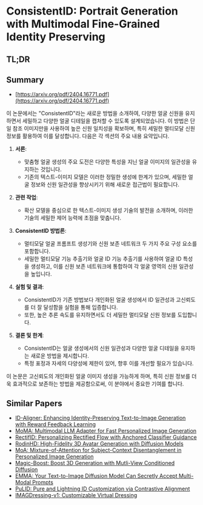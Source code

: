 # ConsistentID: Portrait Generation with Multimodal Fine-Grained Identity Preserving
## TL;DR
## Summary
- [https://arxiv.org/pdf/2404.16771.pdf](https://arxiv.org/pdf/2404.16771.pdf)

이 논문에서는 "ConsistentID"라는 새로운 방법을 소개하여, 다양한 얼굴 신원을 유지하면서 세밀하고 다양한 얼굴 디테일을 캡처할 수 있도록 설계되었습니다. 이 방법은 단일 참조 이미지만을 사용하여 높은 신원 일치성을 확보하며, 특히 세밀한 멀티모달 신원 정보를 활용하여 이를 달성합니다. 다음은 각 섹션의 주요 내용 요약입니다.

1. **서론**:
   - 맞춤형 얼굴 생성의 주요 도전은 다양한 특성을 지닌 얼굴 이미지의 일관성을 유지하는 것입니다.
   - 기존의 텍스트-이미지 모델은 이러한 정밀한 생성에 한계가 있으며, 세밀한 얼굴 정보와 신원 일관성을 향상시키기 위해 새로운 접근법이 필요합니다.

2. **관련 작업**:
   - 확산 모델을 중심으로 한 텍스트-이미지 생성 기술의 발전을 소개하며, 이러한 기술의 세밀한 제어 능력에 초점을 맞춥니다.

3. **ConsistentID 방법론**:
   - 멀티모달 얼굴 프롬프트 생성기와 신원 보존 네트워크 두 가지 주요 구성 요소를 포함합니다.
   - 세밀한 멀티모달 기능 추출기와 얼굴 ID 기능 추출기를 사용하여 얼굴 ID 특성을 생성하고, 이를 신원 보존 네트워크에 통합하여 각 얼굴 영역의 신원 일관성을 높입니다.

4. **실험 및 결과**:
   - ConsistentID가 기존 방법보다 개인화된 얼굴 생성에서 ID 일관성과 고신뢰도를 더 잘 달성함을 실험을 통해 입증합니다.
   - 또한, 높은 추론 속도를 유지하면서도 더 세밀한 멀티모달 신원 정보를 도입합니다.

5. **결론 및 한계**:
   - ConsistentID는 얼굴 생성에서의 신원 일관성과 다양한 얼굴 디테일을 유지하는 새로운 방법을 제시합니다.
   - 특정 표정과 자세의 다양성에 제한이 있어, 향후 이를 개선할 필요가 있습니다.

이 논문은 고신뢰도의 개인화된 얼굴 이미지 생성을 가능하게 하며, 특히 신원 정보를 더욱 효과적으로 보존하는 방법을 제공함으로써, 이 분야에서 중요한 기여를 합니다.

## Similar Papers
- [ID-Aligner: Enhancing Identity-Preserving Text-to-Image Generation with Reward Feedback Learning](2404.15449.md)
- [MoMA: Multimodal LLM Adapter for Fast Personalized Image Generation](2404.05674.md)
- [RectifID: Personalizing Rectified Flow with Anchored Classifier Guidance](2405.14677.md)
- [RodinHD: High-Fidelity 3D Avatar Generation with Diffusion Models](2407.06938.md)
- [MoA: Mixture-of-Attention for Subject-Context Disentanglement in Personalized Image Generation](2404.11565.md)
- [Magic-Boost: Boost 3D Generation with Mutli-View Conditioned Diffusion](2404.06429.md)
- [EMMA: Your Text-to-Image Diffusion Model Can Secretly Accept Multi-Modal Prompts](2406.09162.md)
- [PuLID: Pure and Lightning ID Customization via Contrastive Alignment](2404.16022.md)
- [IMAGDressing-v1: Customizable Virtual Dressing](2407.12705.md)
